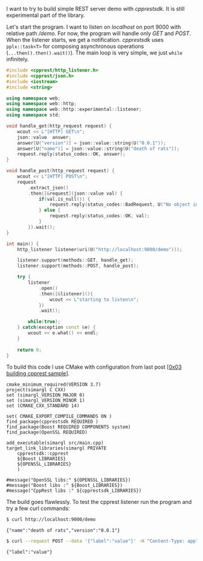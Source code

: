 <!--
.. title: 0x04 cpprest listener
.. slug: cpprest-listener
.. date: 2018-06-01 00:00:00 UTC+02:00
.. tags: cpp,cpprest,rest,server,http
.. category: cpp
.. link: 
.. description: first cpprest listener demo - experimantal
.. type: text
-->

I want to try to build simple REST server demo with *cpprestsdk*. It is still experimental part of the library.

Let's start the program. I want to listen on *localhost* on port 9000 with relative path */demo*. For now, 
the program will handle only *GET* and *POST*. When the listener starts, we get a notification. 
*cpprestsdk* uses `pplx::task<T>` for composing asynchronous operations (`...then().then().wait()`). The main
loop is very simple, we just `while` infinitely.

```c++
#include <cpprest/http_listener.h>
#include <cpprest/json.h>
#include <iostream>
#include <string>

using namespace web;
using namespace web::http;
using namespace web::http::experimental::listener;
using namespace std;

void handle_get(http_request request) {
    wcout << L"[HTTP] GET\n";
    json::value  answer;
    answer[U("version")] = json::value::string(U("0.0.1"));
    answer[U("name")] = json::value::string(U("death of rats"));
    request.reply(status_codes::OK, answer);
}

void handle_post(http_request request) {
    wcout << L"[HTTP] POST\n";
    request
        .extract_json()
        .then([&request](json::value val) {
            if(val.is_null()) {
                request.reply(status_codes::BadRequest, U("No object in post data."));
            } else {
                request.reply(status_codes::OK, val);
            }
        }).wait();
}

int main() {
    http_listener listener(uri(U("http://localhost:9000/demo")));

    listener.support(methods::GET, handle_get);
    listener.support(methods::POST, handle_post);

    try {
        listener
            .open()
            .then([&listener](){
                wcout << L"starting to listen\n";        
            })
            .wait();

        while(true);
    } catch(exception const &e) {
        wcout << e.what() << endl;
    }
    
    return 0;
}
```

To build this code I use CMake with configuration from last post 
[[0x03 building cpprest sample](/posts/building-cpprest-sample/)]. 

```
cmake_minimum_required(VERSION 3.7)
project(simargl C CXX)
set (simargl_VERSION_MAJOR 0)
set (simargl_VERSION_MINOR 1)
set (CMAKE_CXX_STANDARD 14)

set( CMAKE_EXPORT_COMPILE_COMMANDS ON )
find_package(cpprestsdk REQUIRED )
find_package(Boost REQUIRED COMPONENTS system)
find_package(OpenSSL REQUIRED)

add_executable(simargl src/main.cpp)
target_link_libraries(simargl PRIVATE
	cpprestsdk::cpprest
	${Boost_LIBRARIES} 
	${OPENSSL_LIBRARIES}
	)

#message("OpenSSL libs:" ${OPENSSL_LIBRARIES})
#message("Boost libs :" ${Boost_LIBRARIES})
#message("CppRest libs :" ${cpprestsdk_LIBRARIES})
```

The build goes flawlessly. To test the cpprest listener run the program and try a few curl commands:

```sh
$ curl http://localhost:9000/demo
```
```
{"name":"death of rats","version":"0.0.1"}
```
```sh
$ curl --request POST --data '{"label":"value"}' -H "Content-Type: application/json"  http://localhost:9000/demo
```
```
{"label":"value"}
```
